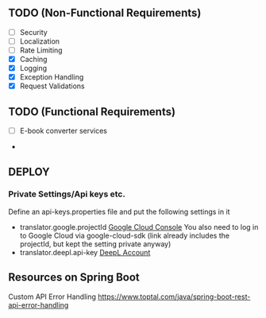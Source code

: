 ## TODO (Non-Functional Requirements)

- [ ] Security
- [ ] Localization
- [ ] Rate Limiting
- [x] Caching
- [x] Logging
- [x] Exception Handling
- [x] Request Validations

## TODO (Functional Requirements)

- [ ] E-book converter services
- 

## DEPLOY

### Private Settings/Api keys etc.

Define an api-keys.properties file and put the following settings in it
- translator.google.projectId [Google Cloud Console](https://console.cloud.google.com/welcome?project=langfella-6d941) You also need to log in to Google Cloud via google-cloud-sdk (link already includes the projectId, but kept the setting private anyway)
- translator.deepl.api-key [DeepL Account](https://www.deepl.com/en/your-account/keys)

## Resources on Spring Boot

Custom API Error Handling https://www.toptal.com/java/spring-boot-rest-api-error-handling
